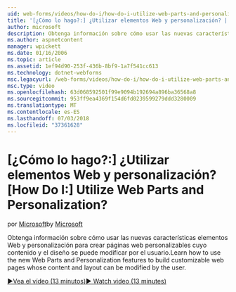 ```yaml
---
uid: web-forms/videos/how-do-i/how-do-i-utilize-web-parts-and-personalization
title: '[¿Cómo lo hago?:] ¿Utilizar elementos Web y personalización? | Microsoft Docs'
author: microsoft
description: Obtenga información sobre cómo usar las nuevas características elementos Web y personalización para crear páginas web personalizables cuyo contenido y el diseño se puede modificar por el usuario.
ms.author: aspnetcontent
manager: wpickett
ms.date: 01/16/2006
ms.topic: article
ms.assetid: 1ef94d90-253f-436b-8bf9-1a7f541cc613
ms.technology: dotnet-webforms
msc.legacyurl: /web-forms/videos/how-do-i/how-do-i-utilize-web-parts-and-personalization
msc.type: video
ms.openlocfilehash: 63d068592501f99e9094b192694a896ba36568a8
ms.sourcegitcommit: 953ff9ea4369f154d6fd0239599279ddd3280009
ms.translationtype: MT
ms.contentlocale: es-ES
ms.lasthandoff: 07/03/2018
ms.locfileid: "37361628"
---
```

<a name="how-do-i-utilize-web-parts-and-personalization"></a><span data-ttu-id="62e72-104">[¿Cómo lo hago?:] ¿Utilizar elementos Web y personalización?</span><span class="sxs-lookup"><span data-stu-id="62e72-104">[How Do I:] Utilize Web Parts and Personalization?</span></span>
====================
<span data-ttu-id="62e72-105">por [Microsoft](https://github.com/microsoft)</span><span class="sxs-lookup"><span data-stu-id="62e72-105">by [Microsoft](https://github.com/microsoft)</span></span>

<span data-ttu-id="62e72-106">Obtenga información sobre cómo usar las nuevas características elementos Web y personalización para crear páginas web personalizables cuyo contenido y el diseño se puede modificar por el usuario.</span><span class="sxs-lookup"><span data-stu-id="62e72-106">Learn how to use the new Web Parts and Personalization features to build customizable web pages whose content and layout can be modified by the user.</span></span>

[<span data-ttu-id="62e72-107">&#9654;Vea el vídeo (13 minutos)</span><span class="sxs-lookup"><span data-stu-id="62e72-107">&#9654; Watch video (13 minutes)</span></span>](https://channel9.msdn.com/Blogs/ASP-NET-Site-Videos/how-do-i-utilize-web-parts-and-personalization)
